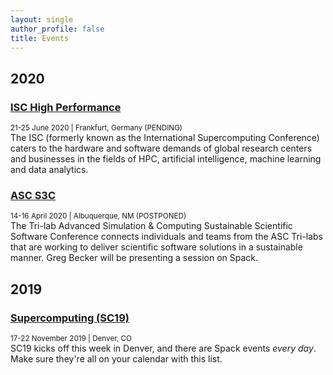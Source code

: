 ```yaml
---
layout: single
author_profile: false
title: Events
---
```


## 2020

### [ISC High Performance](https://www.isc-hpc.com/)
<small>21-25 June 2020 | Frankfurt, Germany (PENDING)</small>  
The ISC (formerly known as the International Supercomputing Conference) caters to the hardware and software demands of global research centers and businesses in the fields of HPC, artificial intelligence, machine learning and data analytics.

### [ASC S3C](https://s3c.sandia.gov/)
<small class="pull-right">14-16 April 2020 | Albuquerque, NM (POSTPONED)</small>  
The Tri-lab Advanced Simulation & Computing Sustainable Scientific Software Conference connects individuals and teams from the ASC Tri-labs that are working to deliver scientific software solutions in a sustainable manner. Greg Becker will be presenting a session on Spack.

## 2019

### [Supercomputing (SC19)](/spack-at-sc19/)
<small class="pull-right">17-22 November 2019 | Denver, CO</small>  
SC19 kicks off this week in Denver, and there are Spack events *every day*. Make sure they're all on your calendar with this list.
